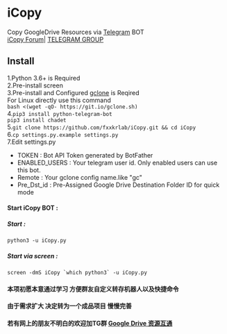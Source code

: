 # iCopy  
Copy GoogleDrive Resources via [Telegram](http://telegram.org) BOT  
[iCopy Forum](https://bbs.jsu.net/c/official-project/icopy/6)|
[TELEGRAM GROUP](https://t.me/sharegdrive)  

## Install  
1.Python 3.6+ is Required  
2.Pre-install screen  
3.Pre-install and Configured [gclone](https://github.com/donwa/gclone) is Reqired  
  For Linux directly use this command  
  `bash <(wget -qO- https://git.io/gclone.sh)`  
4.`pip3 install python-telegram-bot`  
  `pip3 install chadet`  
5.`git clone https://github.com/fxxkrlab/iCopy.git && cd iCopy`  
6.`cp settings.py.example settings.py`  
7.Edit settings.py   

* TOKEN : Bot API Token generated by BotFather  
* ENABLED_USERS : Your telegram user id. Only enabled users can use this bot.  
* Remote : Your gclone config name.like "gc"  
* Pre_Dst_id : Pre-Assigned Google Drive Destination Folder ID for quick mode  

#### Start iCopy BOT :   
##### Start :  
`python3 -u iCopy.py`  

##### Start via screen :  
``screen -dmS iCopy `which python3` -u iCopy.py``  

#### 本项初愿本意通过学习 方便群友自定义转存机器人以及快捷命令  
#### 由于需求扩大 决定转为一个成品项目 慢慢完善  
#### 若有网上的朋友不明白的欢迎加TG群 [Google Drive 资源互通](https://t.me/sharegdrive)  